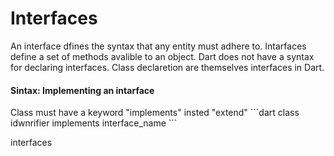<h1>Interfaces</h1>
<p1>An interface dfines the syntax that any entity must adhere to. Intarfaces define a set of methods avalible to an object. Dart does not have a syntax for declaring interfaces. Class declaretion are themselves interfaces in Dart.</p1>

<h4>Sintax: Implementing an intarface</h4>
<p1>Class must have a keyword "implements" insted "extend"</p1>
```dart 
class idwnrifier  implements interface_name
```

<p1> </p1>

interfaces